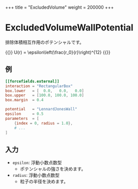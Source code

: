 +++
title = "ExcludedVolume"
weight = 200000
+++

# ExcludedVolumeWallPotential

排除体積相互作用のポテンシャルです。

{{<katex display>}}
U(r) = \epsilon\left(\frac{r_0}{r}\right)^{12}
{{</katex>}}

## 例

```toml
[[forcefields.external]]
interaction = "RectangularBox"
box.lower   = [  0.0,   0.0,   0.0]
box.upper   = [100.0, 100.0, 100.0]
box.margin  = 0.4

potential   = "LennardJonesWall"
epsilon     = 0.5
parameters  = [
    {index = 0, radius = 1.0},
    # ...
]
```

## 入力

- `epsilon`: 浮動小数点数型
  - ポテンシャルの強さを決めます。
- `radius`: 浮動小数点数型
  - 粒子の半径を決めます。
